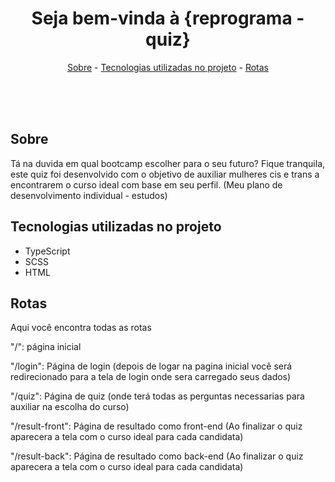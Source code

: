 <h1 align="center">Seja bem-vinda à {reprograma - quiz}</h1>
<p align="center">
<a href="#sobre">Sobre</a> - 
	<a href="#tecnologias-utilizadas-no-projeto">Tecnologias utilizadas no projeto</a> - 
	<a href="#rotas">Rotas</a> 
 </p>

<br/>
<br/>
<br/>

## Sobre
Tá na duvida em qual bootcamp escolher para o seu futuro? Fique tranquila, este quiz foi desenvolvido com o  objetivo de auxiliar mulheres cis e trans a encontrarem o curso ideal com base em seu perfil.
(Meu plano de desenvolvimento individual - estudos)
 

## Tecnologias utilizadas no projeto
- TypeScript
- SCSS
- HTML


## Rotas
Aqui você encontra todas as rotas

"/": página inicial

"/login": Página de login (depois de logar na pagina inicial você será redirecionado para a tela de login onde sera carregado seus dados)

"/quiz": Página de quiz (onde terá todas as perguntas necessarias para auxiliar na escolha do curso)

"/result-front": Página de resultado como front-end (Ao finalizar o quiz aparecera a tela com o curso ideal para cada candidata)

"/result-back": Página de resultado como back-end (Ao finalizar o quiz aparecera a tela com o curso ideal para cada candidata)

